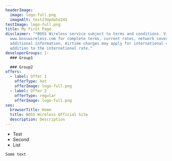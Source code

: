 ```yaml
---
headerImage:
  image: logo-full.png
  imageAlt: test23Update245
testImage: logo-full.png
title: My First Page
disclaimer: "*BOSS Wireless service subject to terms and conditions. Visit
  www.bosswireless.com for complete terms, current rates, network coverage and
  additional information. Airtime charges may apply for international calls in
  addition to the international rate."
developerGroups: |-
  ### Group1

  ### Group2
offers:
  - label: Offer 1
    offerType: hot
    offerImage: logo-full.png
  - label: Offer 2
    offerType: regular
    offerImage: logo-full.png
seo:
  browserTitle: Home
  title: BOSS Wireless Official Site
  description: Description
---
```

* Test
* Second
* List

`Some text`